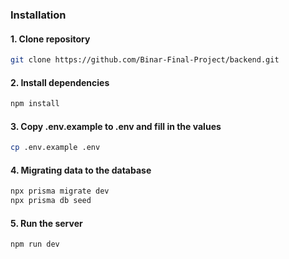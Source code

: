 ### Installation

#### 1. Clone repository
```bash
git clone https://github.com/Binar-Final-Project/backend.git
```

#### 2. Install dependencies

```bash
npm install
```

#### 3. Copy .env.example to .env and fill in the values

```bash
cp .env.example .env
```

#### 4. Migrating data to the database

```bash
npx prisma migrate dev
npx prisma db seed
```

#### 5. Run the server

```bash
npm run dev
```
